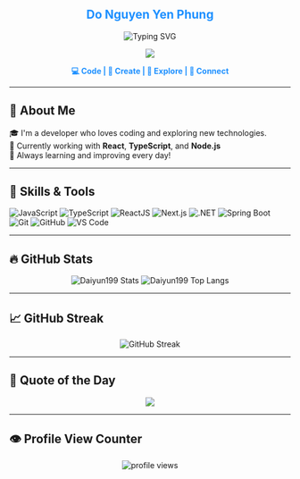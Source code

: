<h2 align="center" style="color:#1E90FF;"> Do Nguyen Yen Phung </h2>

<p align="center">
  <img src="https://readme-typing-svg.herokuapp.com?font=Fira+Code&size=24&pause=1000&color=1E90FF&center=true&vCenter=true&width=700&lines=Hi+there!+I'm+Do+Nguyen+Yen+Phung+👋;A+passionate+Fullstack+Developer+from+Vietnam!+🌏;Welcome+to+my+awesome+GitHub!+💙🚀" alt="Typing SVG" />
</p>

<p align="center">
  <img src="https://capsule-render.vercel.app/api?type=waving&color=0:1E90FF,100:87CEFA&height=220&section=header&text=🌟+Welcome+to+my+GitHub+🌟&fontSize=42&fontColor=ffffff&animation=fadeIn&fontAlign=50" />
</p>

<p align="center">
  <b style="color:#1E90FF;">💻 Code | 🎨 Create | 🚀 Explore | 💬 Connect</b>
</p>

---

## 🌟 About Me

🎓 I'm a developer who loves coding and exploring new technologies.  
🚀 Currently working with **React**, **TypeScript**, and **Node.js**  
🌱 Always learning and improving every day!

---

## 🧰 Skills & Tools

![JavaScript](https://img.shields.io/badge/-JavaScript-FFEA00?style=flat-square&logo=javascript&logoColor=000)
![TypeScript](https://img.shields.io/badge/-TypeScript-1E90FF?style=flat-square&logo=typescript&logoColor=fff)
![ReactJS](https://img.shields.io/badge/-React-87CEFA?style=flat-square&logo=react&logoColor=000)
![Next.js](https://img.shields.io/badge/-Next.js-1E90FF?style=flat-square&logo=nextdotjs&logoColor=fff)
![.NET](https://img.shields.io/badge/-.NET-1E90FF?style=flat-square&logo=dotnet&logoColor=white)
![Spring Boot](https://img.shields.io/badge/-Spring%20Boot-6DB33F?style=flat-square&logo=spring-boot&logoColor=fff)
![Git](https://img.shields.io/badge/-Git-F05032?style=flat-square&logo=git)
![GitHub](https://img.shields.io/badge/-GitHub-181717?style=flat-square&logo=github)
![VS Code](https://img.shields.io/badge/-VSCode-1E90FF?style=flat-square&logo=visual-studio-code)

---

## 🔥 GitHub Stats

<div align="center">
  <img src="https://github-readme-stats.vercel.app/api?username=Daiyun199&show_icons=true&locale=en&theme=default&bg_color=ffffff&title_color=1E90FF&icon_color=87CEFA&text_color=000000" alt="Daiyun199 Stats" />
  <img src="https://github-readme-stats.vercel.app/api/top-langs?username=Daiyun199&show_icons=true&locale=en&layout=compact&theme=default&bg_color=ffffff&title_color=1E90FF&text_color=000000" alt="Daiyun199 Top Langs" />
</div>

---

## 📈 GitHub Streak

<p align="center">
  <img src="https://streak-stats.demolab.com?user=Daiyun199&theme=blueberry" alt="GitHub Streak" />
</p>

---

## 📖 Quote of the Day

<p align="center">
  <img src="https://quotes-github-readme.vercel.app/api?type=horizontal&theme=blueberry" />
</p>

---

## 👁️ Profile View Counter

<p align="center">
  <img src="https://komarev.com/ghpvc/?username=Daiyun199&color=1E90FF" alt="profile views" />
</p>
